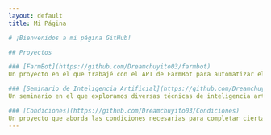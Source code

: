 ```yaml
---
layout: default
title: Mi Página

# ¡Bienvenidos a mi página GitHub!

## Proyectos

### [FarmBot](https://github.com/Dreamchuyito03/farmbot)
Un proyecto en el que trabajé con el API de FarmBot para automatizar el cuidado de plantas.

### [Seminario de Inteligencia Artificial](https://github.com/Dreamchuyito03/Seminario-de-Inteligencia-Artificial)
Un seminario en el que exploramos diversas técnicas de inteligencia artificial y aprendizaje automático.

### [Condiciones](https://github.com/Dreamchuyito03/Condiciones)
Un proyecto que aborda las condiciones necesarias para completar ciertas tareas automatizadas.
---
```

